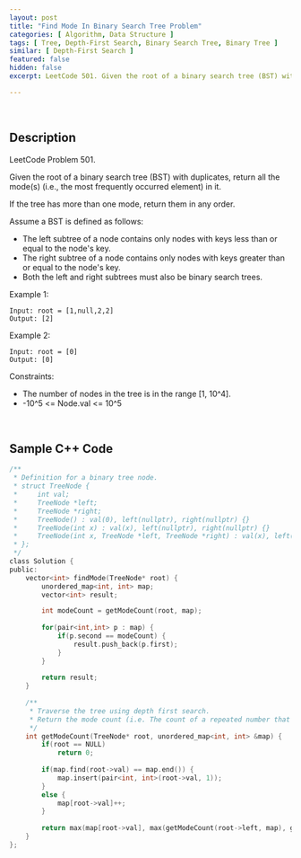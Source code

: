 ```yaml
---
layout: post
title: "Find Mode In Binary Search Tree Problem"
categories: [ Algorithm, Data Structure ]
tags: [ Tree, Depth-First Search, Binary Search Tree, Binary Tree ]
similar: [ Depth-First Search ]
featured: false
hidden: false
excerpt: LeetCode 501. Given the root of a binary search tree (BST) with duplicates, return all the mode(s) (i.e., the most frequently occurred element) in it.

---
```


<br />

## Description

LeetCode Problem 501.

Given the root of a binary search tree (BST) with duplicates, return all the mode(s) (i.e., the most frequently occurred element) in it.

If the tree has more than one mode, return them in any order.

Assume a BST is defined as follows:
* The left subtree of a node contains only nodes with keys less than or equal to the node's key.
* The right subtree of a node contains only nodes with keys greater than or equal to the node's key.
* Both the left and right subtrees must also be binary search trees.

Example 1: 
```
Input: root = [1,null,2,2]
Output: [2]
```

Example 2:
```
Input: root = [0]
Output: [0]
```

Constraints:
* The number of nodes in the tree is in the range [1, 10^4].
* -10^5 <= Node.val <= 10^5

<br />

## Sample C++ Code


```c
/**
 * Definition for a binary tree node.
 * struct TreeNode {
 *     int val;
 *     TreeNode *left;
 *     TreeNode *right;
 *     TreeNode() : val(0), left(nullptr), right(nullptr) {}
 *     TreeNode(int x) : val(x), left(nullptr), right(nullptr) {}
 *     TreeNode(int x, TreeNode *left, TreeNode *right) : val(x), left(left), right(right) {}
 * };
 */
class Solution {
public:
    vector<int> findMode(TreeNode* root) {
        unordered_map<int, int> map;
        vector<int> result;

        int modeCount = getModeCount(root, map);
        
        for(pair<int,int> p : map) {
            if(p.second == modeCount) {
                result.push_back(p.first);
            }
        }
        
        return result;
    }
    
    /**
     * Traverse the tree using depth first search.
     * Return the mode count (i.e. The count of a repeated number that occurs the most.) of the tree.
     */
    int getModeCount(TreeNode* root, unordered_map<int, int> &map) {
        if(root == NULL)
            return 0;
        
        if(map.find(root->val) == map.end()) {
            map.insert(pair<int, int>(root->val, 1));
        }
        else {
            map[root->val]++;
        }
        
        return max(map[root->val], max(getModeCount(root->left, map), getModeCount(root->right, map)));
    }
};
```


